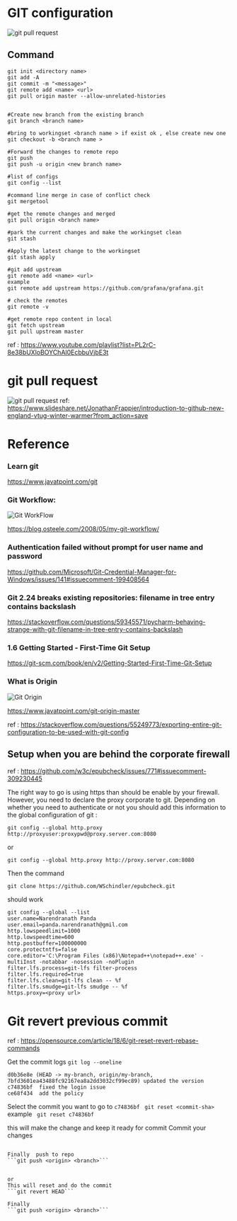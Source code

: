 # GIT  configuration 
![git pull request](https://github.com/NarendranathPanda/my-configuration/blob/master/img/git.png)



## Command 
```shell
git init <directory name>
git add -A 
git commit -m "<message>"
git remote add <name> <url>
git pull origin master --allow-unrelated-histories


#Create new branch from the existing branch
git branch <branch name>

#bring to workingset <branch name > if exist ok , else create new one
git checkout -b <branch name >

#Forward the changes to remote repo
git push
git push -u origin <new branch name>

#list of configs   
git config --list

#command line merge in case of conflict check 
git mergetool  

#get the remote changes and merged 
git pull origin <branch name> 

#park the current changes and make the workingset clean
git stash

#Apply the latest change to the workingset 
git stash apply 

#git add upstream 
git remote add <name> <url>
example
git remote add upstream https://github.com/grafana/grafana.git

# check the remotes 
git remote -v

#get remote repo content in local
git fetch upstream
git pull upstream master
```
ref : https://www.youtube.com/playlist?list=PL2rC-8e38bUXloBOYChAl0EcbbuVjbE3t


# git pull request 
![git pull request](https://github.com/NarendranathPanda/my-configuration/blob/master/img/git.png)
ref: https://www.slideshare.net/JonathanFrappier/introduction-to-github-new-england-vtug-winter-warmer?from_action=save
# Reference 
### Learn git 
https://www.javatpoint.com/git

### Git Workflow: 
![Git WorkFlow](https://images.osteele.com/2008/git-transport.png)

https://blog.osteele.com/2008/05/my-git-workflow/

### Authentication failed without prompt for user name and password
https://github.com/Microsoft/Git-Credential-Manager-for-Windows/issues/141#issuecomment-199408564

### Git 2.24 breaks existing repositories: filename in tree entry contains backslash
https://stackoverflow.com/questions/59345571/pycharm-behaving-strange-with-git-filename-in-tree-entry-contains-backslash

### 1.6 Getting Started - First-Time Git Setup
https://git-scm.com/book/en/v2/Getting-Started-First-Time-Git-Setup

### What is Origin 
![Git Origin](https://static.javatpoint.com/tutorial/git/images/git-origin-master2.png)

https://www.javatpoint.com/git-origin-master

ref : 
https://stackoverflow.com/questions/55249773/exporting-entire-git-configuration-to-be-used-with-git-config


## Setup when you are behind the corporate firewall

ref : https://github.com/w3c/epubcheck/issues/771#issuecomment-309230445

The right way to go is using https than should be enable by your firewall. However, you need to declare the proxy corporate to git. 
Depending on whether you need to authenticate or not you should add this information to the global configuration of git :


```
git config --global http.proxy http://proxyuser:proxypwd@proxy.server.com:8080
```

or

```
git config --global http.proxy http://proxy.server.com:8080
```

Then the command

```
git clone https://github.com/WSchindler/epubcheck.git
```
should work




```shell
git config --global --list
user.name=Narendranath Panda
user.email=panda.narendranath@gmil.com
http.lowspeedlimit=1000
http.lowspeedtime=600
http.postbuffer=100000000
core.protectntfs=false
core.editor='C:\Program Files (x86)\Notepad++\notepad++.exe' -multiInst -notabbar -nosession -noPlugin
filter.lfs.process=git-lfs filter-process
filter.lfs.required=true
filter.lfs.clean=git-lfs clean -- %f
filter.lfs.smudge=git-lfs smudge -- %f
https.proxy=<proxy url>
```
# Git revert previous commit 
ref : https://opensource.com/article/18/6/git-reset-revert-rebase-commands

Get the commit logs 
```git log --oneline```

```
d0b36e8e (HEAD -> my-branch, origin/my-branch, 7bfd3601ea43488fc92167ea8a2dd3032cf99ec89) updated the version
c74836bf  fixed the login issue
ce68f434  add the policy
```


Select the commit you want to go to ```c74836bf```
``` git reset <commit-sha>```
example 
``` git reset c74836bf```

this will make the change and keep it ready for commit 
Commit your changes 
```git commit -m "reverted or added or updated ....."

Finally  push to repo
```git push <origin> <branch>```


or 
This will reset and do the commit 
```git revert HEAD```

Finally 
```git push <origin> <branch>```
